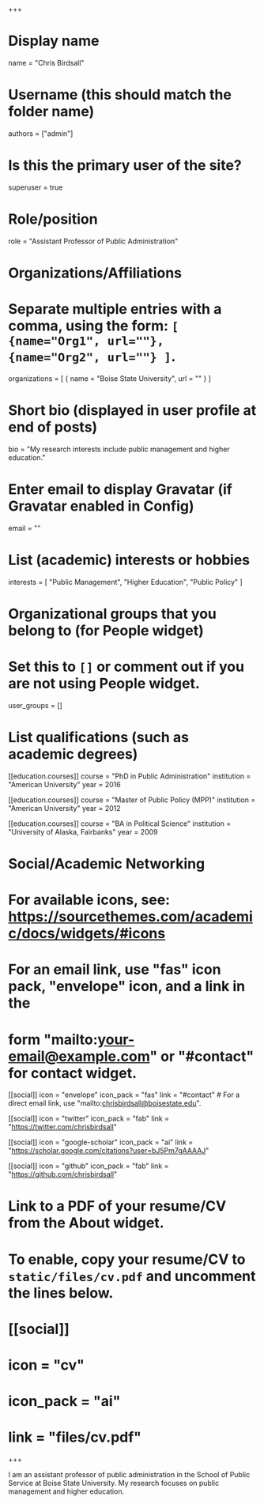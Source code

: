 +++
# Display name
name = "Chris Birdsall"

# Username (this should match the folder name)
authors = ["admin"]

# Is this the primary user of the site?
superuser = true

# Role/position
role = "Assistant Professor of Public Administration"

# Organizations/Affiliations
#   Separate multiple entries with a comma, using the form: `[ {name="Org1", url=""}, {name="Org2", url=""} ]`.
organizations = [ { name = "Boise State University", url = "" } ]

# Short bio (displayed in user profile at end of posts)
bio = "My research interests include public management and higher education."

# Enter email to display Gravatar (if Gravatar enabled in Config)
email = ""

# List (academic) interests or hobbies
interests = [
  "Public Management",
  "Higher Education",
  "Public Policy"
]

# Organizational groups that you belong to (for People widget)
#   Set this to `[]` or comment out if you are not using People widget.
user_groups = []

# List qualifications (such as academic degrees)
[[education.courses]]
  course = "PhD in Public Administration"
  institution = "American University"
  year = 2016

[[education.courses]]
  course = "Master of Public Policy (MPP)"
  institution = "American University"
  year = 2012

[[education.courses]]
  course = "BA in Political Science"
  institution = "University of Alaska, Fairbanks"
  year = 2009

# Social/Academic Networking
# For available icons, see: https://sourcethemes.com/academic/docs/widgets/#icons
#   For an email link, use "fas" icon pack, "envelope" icon, and a link in the
#   form "mailto:your-email@example.com" or "#contact" for contact widget.

[[social]]
  icon = "envelope"
  icon_pack = "fas"
  link = "#contact"  # For a direct email link, use "mailto:chrisbirdsall@boisestate.edu".

[[social]]
  icon = "twitter"
  icon_pack = "fab"
  link = "https://twitter.com/chrisbirdsall"

[[social]]
  icon = "google-scholar"
  icon_pack = "ai"
  link = "https://scholar.google.com/citations?user=bJ5Pm7gAAAAJ"

[[social]]
  icon = "github"
  icon_pack = "fab"
  link = "https://github.com/chrisbirdsall"

# Link to a PDF of your resume/CV from the About widget.
# To enable, copy your resume/CV to `static/files/cv.pdf` and uncomment the lines below.
# [[social]]
#   icon = "cv"
#   icon_pack = "ai"
#   link = "files/cv.pdf"

+++

I am an assistant professor of public administration in the School of Public Service at Boise State University. My research focuses on public management and higher education. 
